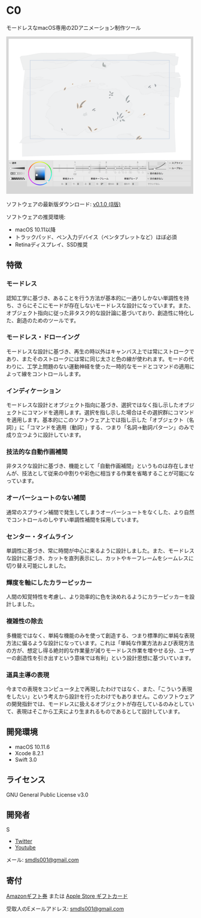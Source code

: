 # C0
モードレスなmacOS専用の2Dアニメーション制作ツール

<img src="C0/screenshot.png" width="500">

ソフトウェアの最新版ダウンロード: [v0.1.0 (β版)](https://github.com/smdls/C0/releases/download/v0.1.0/C0-0.1.0.dmg)

ソフトウェアの推奨環境:

* macOS 10.11以降
* トラックパッド、ペン入力デバイス（ペンタブレットなど）ほぼ必須
* Retinaディスプレイ、SSD推奨


## 特徴

### モードレス
認知工学に基づき、あることを行う方法が基本的に一通りしかない単調性を持ち、さらにそこにモードが存在しないモードレスな設計になっています。また、オブジェクト指向に従った非タスク的な設計論に基づいており、創造性に特化した、創造のためのツールです。

### モードレス・ドローイング
モードレスな設計に基づき、再生の時以外はキャンバス上では常にストロークであり、またそのストロークには常に同じ太さと色の線が使われます。モードの代わりに、工学上問題のない運動神経を使った一時的なモードとコマンドの適用によって線をコントロールします。

### インディケーション
モードレスな設計とオブジェクト指向に基づき、選択ではなく指し示したオブジェクトにコマンドを適用します。選択を指し示した場合はその選択群にコマンドを適用します。基本的にこのソフトウェア上では指し示した「オブジェクト（名詞）」に「コマンドを適用（動詞）」する、つまり「名詞→動詞パターン」のみで成り立つように設計しています。

### 技法的な自動作画補間
非タスクな設計に基づき、機能として「自動作画補間」というものは存在しませんが、技法として従来の中割りや彩色に相当する作業を省略することが可能になっています。

### オーバーシュートのない補間
通常のスプライン補間で発生してしまうオーバーシュートをなくした、より自然でコントロールのしやすい単調性補間を採用しています。

### センター・タイムライン
単調性に基づき、常に時間が中心に来るように設計しました。また、モードレスな設計に基づき、カットを直列表示にし、カットやキーフレームをシームレスに切り替え可能にしました。

### 輝度を軸にしたカラーピッカー
人間の知覚特性を考慮し、より効率的に色を決めれるようにカラーピッカーを設計しました。

### 複雑性の除去
多機能ではなく、単純な機能のみを使って創造する、つまり標準的に単純な表現方法に偏るような設計になっています。これは「単純な作業方法および表現方法の方が、想定し得る絶対的な作業量が減りモードレス作業を増やせる分、ユーザーの創造性を引き出すという意味では有利」という設計思想に基づいています。

### 道具主導の表現
今までの表現をコンピュータ上で再現したわけではなく、また、「こういう表現をしたい」という考えから設計を行ったわけでもありません。このソフトウェアの開発指針では、モードレスに扱えるオブジェクトが存在しているのみとしていて、表現はそこから工夫により生まれるものであるとして設計しています。


## 開発環境
* macOS 10.11.6
* Xcode 8.2.1
* Swift 3.0


## ライセンス
GNU General Public License v3.0


## 開発者
S

* [Twitter](https://twitter.com/smdls)
* [Youtube](https://www.youtube.com/channel/UCQ6kzSlb5Zi6-EvsGcZuDAw)

メール: <smdls001@gmail.com>


## 寄付
[Amazonギフト券](https://www.amazon.co.jp/Amazonギフト券-Eメールタイプ/dp/BT00DHI8G4) または [Apple Store ギフトカード](https://www.apple.com/jp/shop/personalize/electronic?product=E_GIFT_CARDS)

受取人のEメールアドレス: <smdls001@gmail.com>

